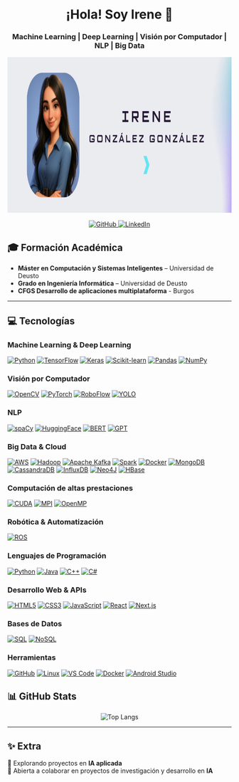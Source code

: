 <div align="center">
  <h1>¡Hola! Soy Irene 👋</h1>
  <h3>Machine Learning | Deep Learning | Visión por Computador | NLP | Big Data</h3>
</div>

<!-- Banner -->
<picture>
  <!-- Modo oscuro -->
  <source srcset="./TarjetaB.png" media="(prefers-color-scheme: dark)" />
  <!-- Modo claro -->
  <source srcset="./Tarjeta.png" media="(prefers-color-scheme: light)" />
  <!-- Fallback (si no detecta tema) -->
  <img src="./Tarjeta.png" alt="banner" width="100%" height="350px"/>
</picture>

<p align="center">
  <a href="https://github.com/IreeneGG">
    <img src="https://img.shields.io/badge/GitHub-IreeneGG-181717?style=for-the-badge&logo=github&logoColor=white" alt="GitHub"/>
  </a>
  <a href="https://www.linkedin.com/in/irene-gonz%C3%A1lez-gonz%C3%A1lez-97344b2b7/">
    <img src="https://img.shields.io/badge/LinkedIn-Irene%20Gonzalez%20Gonzalez-0A66C2?style=for-the-badge&logo=linkedin&logoColor=white" alt="LinkedIn"/>
  </a>
</p>




## 🎓 Formación Académica

- **Máster en Computación y Sistemas Inteligentes** – Universidad de Deusto  
- **Grado en Ingeniería Informática** – Universidad de Deusto
- **CFGS Desarrollo de aplicaciones multiplataforma** - Burgos

---

## 💻 Tecnologías

### Machine Learning & Deep Learning
[![Python](https://img.shields.io/badge/Python-3776AB?style=for-the-badge&logo=python&logoColor=white)]()
[![TensorFlow](https://img.shields.io/badge/TensorFlow-FF6F00?style=for-the-badge&logo=tensorflow&logoColor=white)]()
[![Keras](https://img.shields.io/badge/Keras-D00000?style=for-the-badge&logo=keras&logoColor=white)]()
[![Scikit-learn](https://img.shields.io/badge/scikit--learn-F7931E?style=for-the-badge&logo=scikit-learn&logoColor=white)]()
[![Pandas](https://img.shields.io/badge/Pandas-150458?style=for-the-badge&logo=pandas&logoColor=white)]()
[![NumPy](https://img.shields.io/badge/NumPy-013243?style=for-the-badge&logo=numpy&logoColor=white)]()

### Visión por Computador
[![OpenCV](https://img.shields.io/badge/OpenCV-5C3EE8?style=for-the-badge&logo=opencv&logoColor=white)]()
[![PyTorch](https://img.shields.io/badge/PyTorch-EE4C2C?style=for-the-badge&logo=pytorch&logoColor=white)]()
[![RoboFlow](https://img.shields.io/badge/RoboFlow-0056D2?style=for-the-badge&logoColor=white)]()
[![YOLO](https://img.shields.io/badge/YOLO-FF6600?style=for-the-badge&logoColor=white)]()

### NLP
[![spaCy](https://img.shields.io/badge/spaCy-0A9CDA?style=for-the-badge&logo=spacy&logoColor=white)]()
[![HuggingFace](https://img.shields.io/badge/HuggingFace-FF9900?style=for-the-badge&logo=huggingface&logoColor=white)]()
[![BERT](https://img.shields.io/badge/BERT-FFB300?style=for-the-badge&logoColor=white)]()
[![GPT](https://img.shields.io/badge/GPT-5F43B7?style=for-the-badge&logoColor=white)]()

### Big Data & Cloud
[![AWS](https://img.shields.io/badge/AWS-232F3E?style=for-the-badge&logo=amazon-aws&logoColor=white)]()
[![Hadoop](https://img.shields.io/badge/Hadoop-66CCFF?style=for-the-badge&logoColor=white)]()
[![Apache Kafka](https://img.shields.io/badge/Apache%20Kafka-231F20?style=for-the-badge&logo=apachekafka&logoColor=white)]()
[![Spark](https://img.shields.io/badge/Spark-E25A1C?style=for-the-badge&logo=apache-spark&logoColor=white)]()
[![Docker](https://img.shields.io/badge/Docker-2496ED?style=for-the-badge&logo=docker&logoColor=white)]()
[![MongoDB](https://img.shields.io/badge/MongoDB-47A248?style=for-the-badge&logo=mongodb&logoColor=white)]()
[![CassandraDB](https://img.shields.io/badge/Cassandra-1280A0?style=for-the-badge&logo=apache-cassandra&logoColor=white)]()
[![InfluxDB](https://img.shields.io/badge/InfluxDB-22ADF0?style=for-the-badge&logo=influxdb&logoColor=white)]()
[![Neo4J](https://img.shields.io/badge/Neo4J-008CC1?style=for-the-badge&logo=neo4j&logoColor=white)]()
[![HBase](https://img.shields.io/badge/HBase-003865?style=for-the-badge&logo=apache-hbase&logoColor=white)]()

### Computación de altas prestaciones
[![CUDA](https://img.shields.io/badge/CUDA-FF9900?style=for-the-badge&logo=nvidia&logoColor=white)]()
[![MPI](https://img.shields.io/badge/MPI-6E2585?style=for-the-badge&logoColor=white)]()
[![OpenMP](https://img.shields.io/badge/OpenMP-007ACC?style=for-the-badge&logoColor=white)]()

### Robótica & Automatización
[![ROS](https://img.shields.io/badge/ROS-222C37?style=for-the-badge&logo=ros&logoColor=white)]()

### Lenguajes de Programación
[![Python](https://img.shields.io/badge/Python-3776AB?style=for-the-badge&logo=python&logoColor=white)]()
[![Java](https://img.shields.io/badge/Java-007396?style=for-the-badge&logo=java&logoColor=white)]()
[![C++](https://img.shields.io/badge/C++-00599C?style=for-the-badge&logo=c%2B%2B&logoColor=white)]()
[![C#](https://img.shields.io/badge/C%23-239120?style=for-the-badge&logo=c-sharp&logoColor=white)]()

### Desarrollo Web & APIs
[![HTML5](https://img.shields.io/badge/HTML5-E34F26?style=for-the-badge&logo=html5&logoColor=white)]()
[![CSS3](https://img.shields.io/badge/CSS3-1572B6?style=for-the-badge&logo=css3&logoColor=white)]()
[![JavaScript](https://img.shields.io/badge/JavaScript-F7DF1E?style=for-the-badge&logo=javascript&logoColor=black)]()
[![React](https://img.shields.io/badge/React-61DAFB?style=for-the-badge&logo=react&logoColor=black)]()
[![Next.js](https://img.shields.io/badge/Next.js-000000?style=for-the-badge&logo=next.js&logoColor=white)]()

### Bases de Datos
[![SQL](https://img.shields.io/badge/SQL-4479A1?style=for-the-badge&logo=mysql&logoColor=white)]()
[![NoSQL](https://img.shields.io/badge/NoSQL-FF6C37?style=for-the-badge&logoColor=white)]()

### Herramientas
[![GitHub](https://img.shields.io/badge/GitHub-181717?style=for-the-badge&logo=github&logoColor=white)]()
[![Linux](https://img.shields.io/badge/Linux-FCC624?style=for-the-badge&logo=linux&logoColor=black)]()
[![VS Code](https://img.shields.io/badge/VS%20Code-007ACC?style=for-the-badge&logo=visual-studio-code&logoColor=white)]()
[![Docker](https://img.shields.io/badge/Docker-2496ED?style=for-the-badge&logo=docker&logoColor=white)]()
[![Android Studio](https://img.shields.io/badge/Android_Studio-3DDC84?style=for-the-badge&logo=android-studio&logoColor=white)]()


## 📊 GitHub Stats


<div align="center">
  
![Top Langs](https://github-readme-stats.vercel.app/api/top-langs/?username=IreeneGG&layout=compact&theme=blue)


</div>

---

## ✨ Extra

🔭 Explorando proyectos en **IA aplicada**  
🤝 Abierta a colaborar en proyectos de investigación y desarrollo en **IA**  

